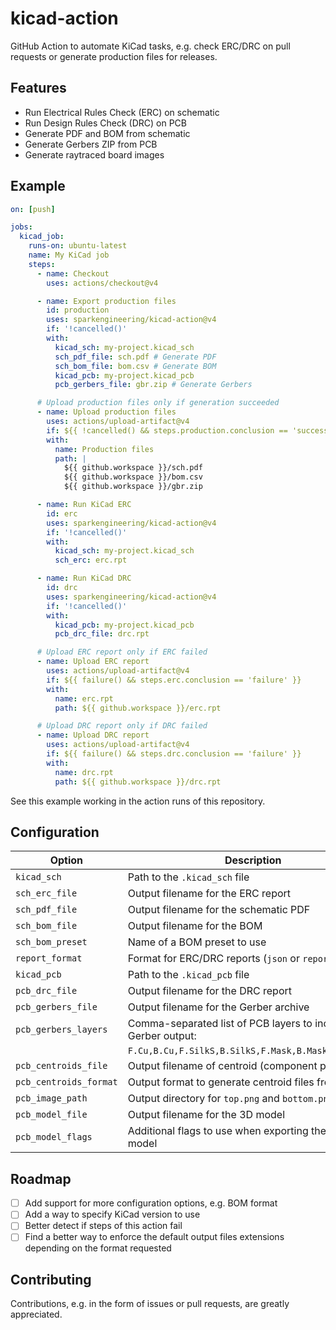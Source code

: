 # kicad-action

GitHub Action to automate KiCad tasks, e.g. check ERC/DRC on pull requests or
generate production files for releases.

## Features

- Run Electrical Rules Check (ERC) on schematic
- Run Design Rules Check (DRC) on PCB
- Generate PDF and BOM from schematic
- Generate Gerbers ZIP from PCB
- Generate raytraced board images

## Example

```yaml
on: [push]

jobs:
  kicad_job:
    runs-on: ubuntu-latest
    name: My KiCad job
    steps:
      - name: Checkout
        uses: actions/checkout@v4

      - name: Export production files
        id: production
        uses: sparkengineering/kicad-action@v4
        if: '!cancelled()'
        with:
          kicad_sch: my-project.kicad_sch
          sch_pdf_file: sch.pdf # Generate PDF
          sch_bom_file: bom.csv # Generate BOM
          kicad_pcb: my-project.kicad_pcb
          pcb_gerbers_file: gbr.zip # Generate Gerbers

      # Upload production files only if generation succeeded
      - name: Upload production files
        uses: actions/upload-artifact@v4
        if: ${{ !cancelled() && steps.production.conclusion == 'success' }}
        with:
          name: Production files
          path: |
            ${{ github.workspace }}/sch.pdf
            ${{ github.workspace }}/bom.csv
            ${{ github.workspace }}/gbr.zip

      - name: Run KiCad ERC
        id: erc
        uses: sparkengineering/kicad-action@v4
        if: '!cancelled()'
        with:
          kicad_sch: my-project.kicad_sch
          sch_erc: erc.rpt

      - name: Run KiCad DRC
        id: drc
        uses: sparkengineering/kicad-action@v4
        if: '!cancelled()'
        with:
          kicad_pcb: my-project.kicad_pcb
          pcb_drc_file: drc.rpt

      # Upload ERC report only if ERC failed
      - name: Upload ERC report
        uses: actions/upload-artifact@v4
        if: ${{ failure() && steps.erc.conclusion == 'failure' }}
        with:
          name: erc.rpt
          path: ${{ github.workspace }}/erc.rpt

      # Upload DRC report only if DRC failed
      - name: Upload DRC report
        uses: actions/upload-artifact@v4
        if: ${{ failure() && steps.drc.conclusion == 'failure' }}
        with:
          name: drc.rpt
          path: ${{ github.workspace }}/drc.rpt
```

See this example working in the action runs of this repository.

## Configuration
| Option               | Description                                                      | Default                      |
|----------------------|------------------------------------------------------------------|------------------------------|
| `kicad_sch`          | Path to the `.kicad_sch` file                                    |                              |
| `sch_erc_file`       | Output filename for the ERC report                               |                              |
| `sch_pdf_file`       | Output filename for the schematic PDF                            |                              |
| `sch_bom_file`       | Output filename for the BOM                                      |                              |
| `sch_bom_preset`     | Name of a BOM preset to use                                      |                              |
| `report_format`      | Format for ERC/DRC reports (`json` or `report`)                  | `report`                     |
| `kicad_pcb`          | Path to the `.kicad_pcb` file                                    |                              |
| `pcb_drc_file`       | Output filename for the DRC report                               |                              |
| `pcb_gerbers_file`   | Output filename for the Gerber archive                           |                              |
| `pcb_gerbers_layers` | Comma-separated list of PCB layers to include in Gerber output:  |                              |
|                      | `F.Cu,B.Cu,F.SilkS,B.SilkS,F.Mask,B.Mask,Edge.Cuts`              |                              |
| `pcb_centroids_file` | Output filename of centroid (component placement)                |                              |
| `pcb_centroids_format`| Output format to generate centroid files from PCB               | `ascii`                      |
| `pcb_image_path`     | Output directory for `top.png` and `bottom.png`                  |                              |
| `pcb_model_file`     | Output filename for the 3D model                                 |                              |
| `pcb_model_flags`    | Additional flags to use when exporting the STEP model            | See [action.yml](action.yml) |

## Roadmap

- [ ] Add support for more configuration options, e.g. BOM format
- [ ] Add a way to specify KiCad version to use
- [ ] Better detect if steps of this action fail
- [ ] Find a better way to enforce the default output files extensions depending on the format requested

## Contributing

Contributions, e.g. in the form of issues or pull requests, are greatly appreciated.

